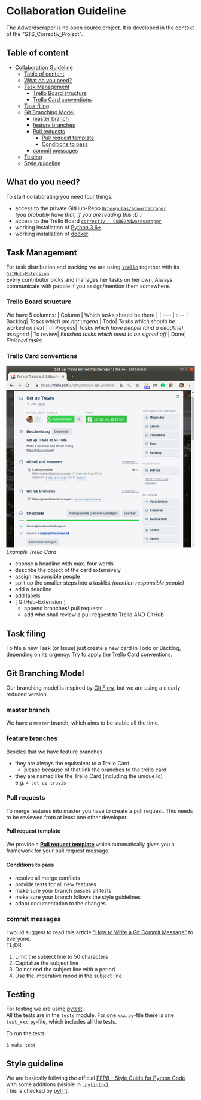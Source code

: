 # Collaboration Guideline

The Adwordscraper is no open source project. It is developed in the context of the "STS_Correctiv_Project".

## Table of content

- [Collaboration Guideline](#collaboration-guideline)
  - [Table of content](#table-of-content)
  - [What do you need?](#what-do-you-need)
  - [Task Management](#task-management)
    - [Trello Board structure](#trello-board-structure)
    - [Trello Card conventions](#trello-card-conventions)
  - [Task filing](#task-filing)
  - [Git Branching Model](#git-branching-model)
    - [master branch](#master-branch)
    - [feature branches](#feature-branches)
    - [Pull requests](#pull-requests)
      - [Pull request template](#pull-request-template)
      - [Conditions to pass](#conditions-to-pass)
    - [commit messages](#commit-messages)
  - [Testing](#testing)
  - [Style guideline](#style-guideline)

## What do you need?
To start collaborating you need four things:
- access to the private GitHub-Repo [`Urhengulas/adwordscraper`](https://github.com/Urhengulas/adwordscraper)  
  _(you probably have that, if you are reading this ;D )_
- access to the Trello Board [`correctiv - CODE/Adwordscraper`](https://trello.com/b/wHsCHEqk/adwordscraper)
- working installation of [Python 3.6+](https://www.python.org/about/gettingstarted/)
- working installation of [docker](https://docs.docker.com/install/)

## Task Management
For task distribution and tracking we are using [`Trello`](https://trello.com/) together with its [`GitHub-Extension`](https://trello.com/power-ups/55a5d916446f517774210004/github).  
Every contributor picks and manages her tasks on her own. Always communicate with people if you assign/mention them somewhere.

### Trello Board structure

We have 5 columns:
| Column | Which tasks should be there |
| :--- | :---
| Backlog| _Tasks which are not urgend_
| Todo| _Tasks which should be worked on next_
| In Progess| _Tasks which have people (and a deadline) assigned_
| To review| _Finished tasks which need to be signed off_
| Done| _Finished tasks_

### Trello Card conventions

![Trello Card example](img/trello_example.png)  
_Example Trello Card_

- choose a headline with max. four words
- describe the object of the card extensively
- assign responsible people
- split up the smaller steps into a tasklist _(mention responsible people)_
- add a deadline
- add labels
- [ GitHub-Extension ]
  - append branches/ pull requests
  - add who shall review a pull request to Trello AND GitHub

## Task filing

To file a new Task (or Issue) just create a new card in Todo or Backlog, depending on its urgency.
Try to apply the [Trello Card conventions](#trello-card-conventions).

## Git Branching Model

Our branching model is inspired by [Git Flow](https://nvie.com/posts/a-successful-git-branching-model/), but we are using a clearly reduced version.

### master branch
We have a `master` branch, which aims to be stable all the time.

### feature branches
Besides that we have feature branches.
- they are always the equivalent to a Trello Card
  - please because of that link the branches to the trello card
- they are named like the Trello Card (including the unique Id)  
  e.g. `4-set-up-travis`

### Pull requests

To merge features into master you have to create a pull request. This needs to be reviewed from at least one other developer.

#### Pull request template

We provide a [**Pull request template**](PULL_REQUEST_TEMPLATE.md) which automatically gives you a framework for your pull request message.

#### Conditions to pass

- resolve all merge conflicts
- provide tests for all new features
- make sure your branch passes all tests
- make sure your branch follows the style guidelines
- adapt documentation to the changes

### commit messages
I would suggest to read this article ["How to Write a Git Commit Message"](https://chris.beams.io/posts/git-commit/) to everyone.  
TL;DR
1. Limit the subject line to 50 characters
1. Capitalize the subject line
1. Do not end the subject line with a period
1. Use the imperative mood in the subject line


## Testing

For testing we are using [pytest](https://docs.pytest.org/en/latest/).  
All the tests are in the `tests` module. For one `xxx.py`-file there is one `test_xxx.py`-file, which includes all the tests.

To run the tests
```shell
$ make test
```


## Style guideline

We are basically follwing the official [PEP8 - Style Guide for Python Code](https://www.python.org/dev/peps/pep-0008/) with some additions (visible in [`.pylintrc`](../.pylintrc)).  
This is checked by [pylint](https://www.pylint.org/).
